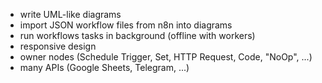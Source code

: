 - write UML-like diagrams
- import JSON workflow files from n8n into diagrams
- run workflows tasks in background (offline with workers)
- responsive design
- owner nodes (Schedule Trigger, Set, HTTP Request, Code, "NoOp", ...)
- many APIs (Google Sheets, Telegram, ...)